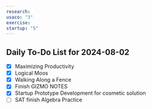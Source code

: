 ```yaml
---
research: 
usaco: "3"
exercise: 
startup: "5"
---
```


## Daily To-Do List for 2024-08-02

- [x] Maximizing Productivity
- [x] Logical Moos
- [x] Walking Along a Fence
- [x] Finish GIZMO NOTES
- [x] Startup Prototype Development for cosmetic solution
- [ ] SAT finish Algebra Practice